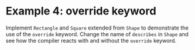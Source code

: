 # Example 4: override keyword

Implement `Rectangle` and `Square`  extended from `Shape` to demonstrate the use of the `override` keyword.
Change the name of `describes` in `Shape` and see how the compiler reacts with and without the `override` keyword.
